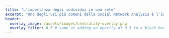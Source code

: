 ```yaml
---
title: "L'importanza degli individui in una rete"
excerpt: "Uno degli usi più comuni della Social Network Analysis è l'individuazione degli individui più importanti all'interno di una rete, ovvero la misura della __centralità__. In questo articolo introdurremo il concetto e alcune tra le più semplici tecniche di misurazione, per poi chiudere con alcuni esempi di applicazioni pratiche."
header:
  overlay_image: /assets/images/centrality-overlay.png
  overlay_filter: 0.5 # same as adding an opacity of 0.5 to a black background
---
```

